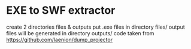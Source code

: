 # EXE to SWF extractor
create 2 directories files & outputs
put .exe files in directory files/
output files will be generated in directory outputs/
code taken from https://github.com/laenion/dump_projector
